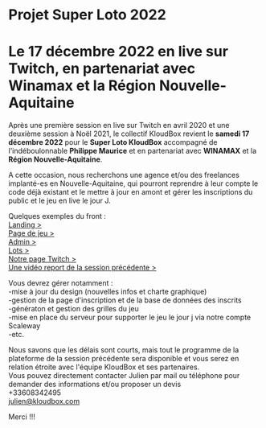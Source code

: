 ﻿# Projet Super Loto 2022
# Le 17 décembre 2022 en live sur Twitch, en partenariat avec Winamax et la Région Nouvelle-Aquitaine

Après une première session en live sur Twitch en avril 2020 et une deuxième session à Noël 2021, le collectif KloudBox revient le <b>samedi 17 décembre 2022</b> pour le <b>Super Loto KloudBox</b> accompagné de l'indéboulonnable <b>Philippe Maurice</b> et en partenariat avec <b>WINAMAX</b> et la <b>Région Nouvelle-Aquitaine</b>. 

A cette occasion, nous recherchons une agence et/ou des freelances implanté-es en Nouvelle-Aquitaine, qui pourront reprendre
à leur compte le code déjà existant et le mettre à jour en amont et gérer les inscriptions du public et le jeu en live le jour J.  

Quelques exemples du front :<br>
<a href="https://thebigjouls.github.io/projet-super-loto/" target="_blank">Landing ></a><br>
<a href="https://thebigjouls.github.io/projet-super-loto/superloto.html" target="_blank">Page de jeu ></a><br>
<a href="https://thebigjouls.github.io/projet-super-loto/admin.html" target="_blank">Admin ></a><br>
<a href="https://thebigjouls.github.io/projet-super-loto/lots.html" target="_blank">Lots ></a><br>
<a href="https://www.twitch.tv/videos/1247843707" target="_blank">Notre page Twitch ></a><br>
<a href="https://youtu.be/d6_OqkxNk3g" target="_blank">Une vidéo report de la session précédente ></a><br>

Vous devrez gérer notamment :<br>
-mise à jour du design (nouvelles infos et charte graphique)<br>
-gestion de la page d'inscription et de la base de données des inscrits<br>
-génératon et gestion des grilles du jeu<br>
-mise en place du serveur pour supporter le jeu le jour j via notre compte Scaleway<br>
-etc.<br>

Nous savons que les délais sont courts, mais tout le programme de la plateforme de la session précédente sera disponible et vous serez en relation étroite avec l'équipe KloudBox et ses partenaires.<br>
Vous pouvez directement contacter Julien par mail ou téléphone pour demander des informations et/ou proposer un devis<br>
+33608342495<br>
julien@kloudbox.com<br>

Merci !!!
